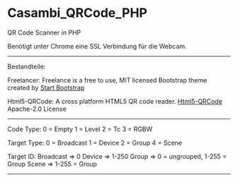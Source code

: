 # Casambi_QRCode_PHP
QR Code Scanner in PHP

Benötigt unter Chrome eine SSL Verbindung für die Webcam.

--------------------------------------------------------------------------------------

Bestandteile:

Freelancer:
Freelance is a free to use, MIT licensed Bootstrap theme created by
<a href="http://startbootstrap.com">Start Bootstrap</a>

Html5-QRCode:
A cross platform HTML5 QR code reader.
<a href="https://github.com/mebjas/html5-qrcode">Html5-QRCode</a>
Apache-2.0 License

--------------------------------------------------------------------------------------

Code Type:
0 = Empty
1 = Level
2 = Tc
3 = RGBW

Target Type:
0 = Broadcast
1 = Device
2 = Group
4 = Scene

Target ID:
Broadcast => 0
Device => 1-250
Group => 0 = ungrouped, 1-255 = Group
Scene => 1-255 = Group

--------------------------------------------------------------------------------------